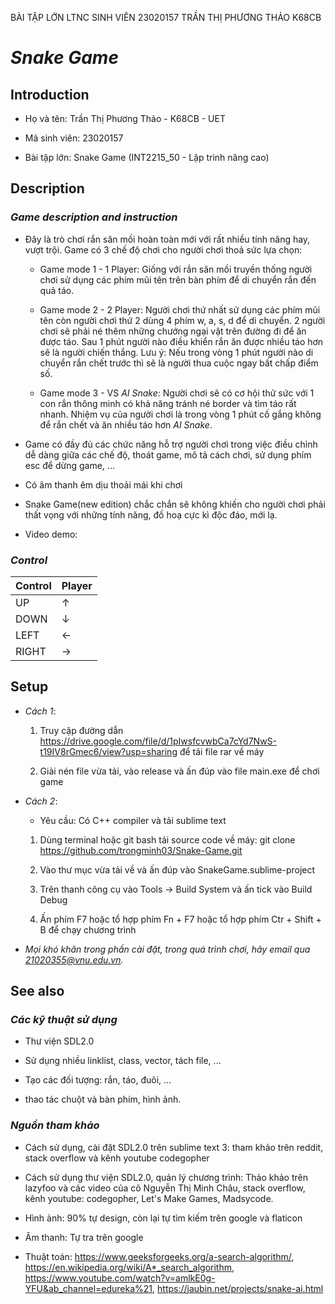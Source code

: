 BÀI TẬP LỚN LTNC SINH VIÊN 23020157 TRẦN THỊ PHƯƠNG THẢO K68CB
# ***Snake Game*** 

## **Introduction** 

+ Họ và tên: Trần Thị Phương Thảo - K68CB - UET

+ Mã sinh viên: 23020157

+ Bài tập lớn: Snake Game (INT2215_50 - Lập trình nâng cao) 

## **Description** 

### *Game description and instruction* 
- Đây là trò chơi rắn săn mồi hoàn toàn mới với rất nhiều tính năng hay, vượt trội. Game có 3 chế độ chơi cho người chơi thoả sức lựa chọn: 

    + Game mode 1 - 1 Player: Giống với rắn săn mồi truyền thống người chơi sử dụng các phím mũi tên trên bàn phím để di chuyển rắn đến quả táo. 

    + Game mode 2 - 2 Player: Người chơi thứ nhất sử dụng các phím mũi tên còn người chơi thứ 2 dùng 4 phím w, a, s, d để di chuyển. 2 người chơi 
    sẽ phải né thêm những chướng ngại vật trên đường đi để ăn được táo. Sau 1 phút người nào điều khiển rắn ăn được nhiều táo hơn sẽ là người chiến thắng. Lưu ý: Nếu trong vòng 1 phút người nào di chuyển rắn chết trước thì sẽ là người thua cuộc ngay bất chấp điểm số. 

    + Game mode 3 - VS *AI Snake*: Người chơi sẽ có cơ hội thử sức với 1 con rắn thông minh có khả năng tránh né border và tìm táo rất nhanh. Nhiệm vụ của người chơi là trong vòng 1 phút cố gắng không để rắn chết và ăn nhiều táo hơn *AI Snake*. 

- Game có đầy đủ các chức năng hỗ trợ người chơi trong việc điều chỉnh dễ dàng giữa các chế độ, thoát game, mô tả cách chơi, sử dụng phím esc để dừng game, ... 

- Có âm thanh êm dịu thoải mái khi chơi

- Snake Game(new edition) chắc chắn sẽ không khiến cho người chơi phải thất vọng với những tính năng, đồ hoạ cực kì độc đáo, mới lạ. 

- Video demo:

### *Control* 

| Control | Player   |  
|---------|----------|
| UP      |     ↑    | 
| DOWN    |     ↓    | 
| LEFT    |     ←    | 
| RIGHT   |     →    | 

## **Setup** 
- *Cách 1*: 
    1. Truy cập đường dẫn https://drive.google.com/file/d/1pIwsfcvwbCa7cYd7NwS-t19IV8rGmec6/view?usp=sharing để tải file rar về máy

    2. Giải nén file vừa tải, vào release và ấn đúp vào file main.exe để chơi game

- *Cách 2*: 
    - Yêu cầu: Có C++ compiler và tải sublime text 

    1. Dùng terminal hoặc git bash tải source code về máy: git clone https://github.com/trongminh03/Snake-Game.git 

    2. Vào thư mục vừa tải về và ấn đúp vào SnakeGame.sublime-project

    3. Trên thanh công cụ vào Tools → Build System và ấn tick vào Build Debug

    4. Ấn phím F7 hoặc tổ hợp phím Fn + F7 hoặc tổ hợp phím Ctr + Shift + B để chạy chương trình 

- *Mọi khó khăn trong phần cài đặt, trong quá trình chơi, hãy email qua 21020355@vnu.edu.vn.*

## **See also**  

### *Các kỹ thuật sử dụng*  
- Thư viện SDL2.0

- Sử dụng nhiều linklist, class, vector, tách file, ...

- Tạo các đối tượng: rắn, táo, đuôi, ... 

- thao tác chuột và bàn phím, hình ảnh. 

### *Nguồn tham khảo* 
- Cách sử dụng, cài đặt SDL2.0 trên sublime text 3: tham khảo trên reddit, stack overflow và kênh youtube codegopher 

- Cách sử dụng thư viện SDL2.0, quản lý chương trình: Thảo khảo trên lazyfoo và các video của cô Nguyễn Thị Minh Châu, stack overflow, kênh youtube: codegopher, Let's Make Games, Madsycode. 

- Hình ảnh: 90% tự design, còn lại tự tìm kiếm trên google và flaticon 

- Âm thanh: Tự tra trên google 

- Thuật toán: https://www.geeksforgeeks.org/a-search-algorithm/, https://en.wikipedia.org/wiki/A*_search_algorithm, https://www.youtube.com/watch?v=amlkE0g-YFU&ab_channel=edureka%21, https://jaubin.net/projects/snake-ai.html

